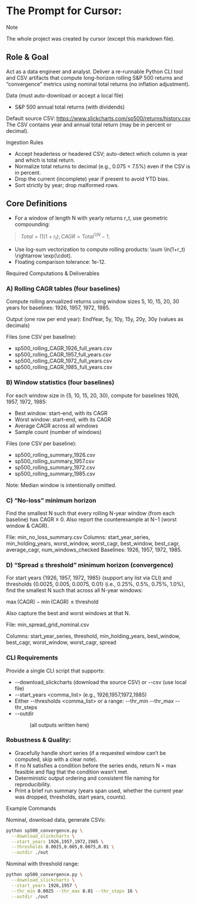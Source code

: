 # The Prompt for Cursor:

>[!NOTE]
> The whole project was created by cursor (except this markdown file).

## Role & Goal

Act as a data engineer and analyst. Deliver a re-runnable Python CLI tool and CSV artifacts that compute long-horizon rolling S&P 500 returns and “convergence” metrics using nominal total returns (no inflation adjustment).

Data (must auto-download or accept a local file)

* S&P 500 annual total returns (with dividends)

Default source CSV: https://www.slickcharts.com/sp500/returns/history.csv
The CSV contains year and annual total return (may be in percent or decimal).

Ingestion Rules

* Accept headerless or headered CSV; auto-detect which column is year and which is total return.
* Normalize total returns to decimal (e.g., 0.075 = 7.5%) even if the CSV is in percent.
* Drop the current (incomplete) year if present to avoid YTD bias.
* Sort strictly by year; drop malformed rows.

## Core Definitions

* For a window of length N with yearly returns r_t, use geometric compounding:
> $Total =\prod (1+r_t); CAGR = \text{Total}^{1/N} - 1$.
* Use log-sum vectorization to compute rolling products: \sum \ln(1+r_t) \rightarrow \exp(\cdot).
* Floating comparison tolerance: 1e-12.

Required Computations & Deliverables

### A) Rolling CAGR tables (four baselines)

Compute rolling annualized returns using window sizes 5, 10, 15, 20, 30 years for baselines: 1926, 1957, 1972, 1985.

Output (one row per end year): EndYear, 5y, 10y, 15y, 20y, 30y (values as decimals)

Files (one CSV per baseline):

* sp500_rolling_CAGR_1926_full_years.csv
* sp500_rolling_CAGR_1957_full_years.csv
* sp500_rolling_CAGR_1972_full_years.csv
* sp500_rolling_CAGR_1985_full_years.csv

### B) Window statistics (four baselines)

For each window size in {5, 10, 15, 20, 30}, compute for baselines 1926, 1957, 1972, 1985:

* Best window: start–end, with its CAGR
* Worst window: start–end, with its CAGR
* Average CAGR across all windows
* Sample count (number of windows)

Files (one CSV per baseline):

* sp500_rolling_summary_1926.csv
* sp500_rolling_summary_1957.csv
* sp500_rolling_summary_1972.csv
* sp500_rolling_summary_1985.csv

Note: Median window is intentionally omitted.

### C) “No-loss” minimum horizon

Find the smallest N such that every rolling N-year window (from each baseline) has CAGR ≥ 0.
Also report the counterexample at N−1 (worst window & CAGR).

File: min_no_loss_summary.csv
Columns: start_year_series, min_holding_years, worst_window, worst_cagr, best_window, best_cagr, average_cagr, num_windows_checked
Baselines: 1926, 1957, 1972, 1985.

### D) “Spread ≤ threshold” minimum horizon (convergence)

For start years {1926, 1957, 1972, 1985} (support any list via CLI) and thresholds {0.0025, 0.005, 0.0075, 0.01} (i.e., 0.25%, 0.5%, 0.75%, 1.0%), find the smallest N such that across all N-year windows:

$\max(\text{CAGR}) - \min(\text{CAGR}) \le \text{threshold}$

Also capture the best and worst windows at that N.

File: min_spread_grid_nominal.csv

Columns: start_year_series, threshold, min_holding_years, best_window, best_cagr, worst_window, worst_cagr, spread

### CLI Requirements

Provide a single CLI script that supports:

* --download_slickcharts (download the source CSV) or --csv <path> (use local file)
* --start_years <comma_list> (e.g., 1926,1957,1972,1985)
* Either --thresholds <comma_list> or a range: --thr_min --thr_max --thr_steps
* --outdir <dir> (all outputs written here)

### Robustness & Quality:

* Gracefully handle short series (if a requested window can’t be computed, skip with a clear note).
* If no N satisfies a condition before the series ends, return N = max feasible and flag that the condition wasn’t met.
* Deterministic output ordering and consistent file naming for reproducibility.
* Print a brief run summary (years span used, whether the current year was dropped, thresholds, start years, counts).

Example Commands

Nominal, download data, generate CSVs:

``` bash
python sp500_convergence.py \
  --download_slickcharts \
  --start_years 1926,1957,1972,1985 \
  --thresholds 0.0025,0.005,0.0075,0.01 \
  --outdir ./out
```

Nominal with threshold range:

``` bash
python sp500_convergence.py \
  --download_slickcharts \
  --start_years 1926,1957 \
  --thr_min 0.0025 --thr_max 0.01 --thr_steps 16 \
  --outdir ./out
```
